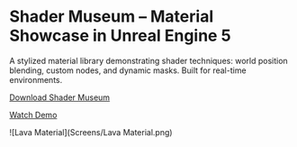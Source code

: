# Shader Museum – Material Showcase in Unreal Engine 5
A stylized material library demonstrating shader techniques: world position blending, custom nodes, and dynamic masks. Built for real-time environments.


[Download Shader Museum](https://drive.google.com/file/d/1Nev1vHF60YAL_g4FdMCo_1pdrrC7iNMC/view?usp=sharing)

[Watch Demo](https://www.youtube.com/watch?v=nM8JP8WUXRo&ab_channel=AleksanderJarema)

![Lava Material](Screens/Lava Material.png)
